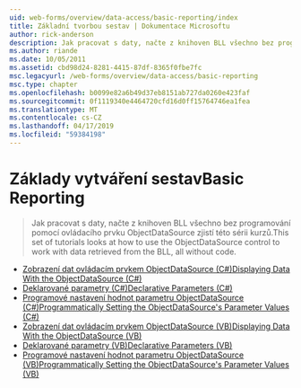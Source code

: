 ```yaml
---
uid: web-forms/overview/data-access/basic-reporting/index
title: Základní tvorbou sestav | Dokumentace Microsoftu
author: rick-anderson
description: Jak pracovat s daty, načte z knihoven BLL všechno bez programování pomocí ovládacího prvku ObjectDataSource zjistí této sérii kurzů.
ms.author: riande
ms.date: 10/05/2011
ms.assetid: cbd98d24-8281-4415-87df-8365f0fbe7fc
msc.legacyurl: /web-forms/overview/data-access/basic-reporting
msc.type: chapter
ms.openlocfilehash: b0099e82a6b49d37eb8151ab727da0260e423faf
ms.sourcegitcommit: 0f1119340e4464720cfd16d0ff15764746ea1fea
ms.translationtype: MT
ms.contentlocale: cs-CZ
ms.lasthandoff: 04/17/2019
ms.locfileid: "59384198"
---
```

# <a name="basic-reporting"></a><span data-ttu-id="13250-103">Základy vytváření sestav</span><span class="sxs-lookup"><span data-stu-id="13250-103">Basic Reporting</span></span>

> <span data-ttu-id="13250-104">Jak pracovat s daty, načte z knihoven BLL všechno bez programování pomocí ovládacího prvku ObjectDataSource zjistí této sérii kurzů.</span><span class="sxs-lookup"><span data-stu-id="13250-104">This set of tutorials looks at how to use the ObjectDataSource control to work with data retrieved from the BLL, all without code.</span></span>


- [<span data-ttu-id="13250-105">Zobrazení dat ovládacím prvkem ObjectDataSource (C#)</span><span class="sxs-lookup"><span data-stu-id="13250-105">Displaying Data With the ObjectDataSource (C#)</span></span>](displaying-data-with-the-objectdatasource-cs.md)
- [<span data-ttu-id="13250-106">Deklarované parametry (C#)</span><span class="sxs-lookup"><span data-stu-id="13250-106">Declarative Parameters (C#)</span></span>](declarative-parameters-cs.md)
- [<span data-ttu-id="13250-107">Programové nastavení hodnot parametru ObjectDataSource (C#)</span><span class="sxs-lookup"><span data-stu-id="13250-107">Programmatically Setting the ObjectDataSource's Parameter Values (C#)</span></span>](programmatically-setting-the-objectdatasource-s-parameter-values-cs.md)
- [<span data-ttu-id="13250-108">Zobrazení dat ovládacím prvkem ObjectDataSource (VB)</span><span class="sxs-lookup"><span data-stu-id="13250-108">Displaying Data With the ObjectDataSource (VB)</span></span>](displaying-data-with-the-objectdatasource-vb.md)
- [<span data-ttu-id="13250-109">Deklarované parametry (VB)</span><span class="sxs-lookup"><span data-stu-id="13250-109">Declarative Parameters (VB)</span></span>](declarative-parameters-vb.md)
- [<span data-ttu-id="13250-110">Programové nastavení hodnot parametru ObjectDataSource (VB)</span><span class="sxs-lookup"><span data-stu-id="13250-110">Programmatically Setting the ObjectDataSource's Parameter Values (VB)</span></span>](programmatically-setting-the-objectdatasource-s-parameter-values-vb.md)
